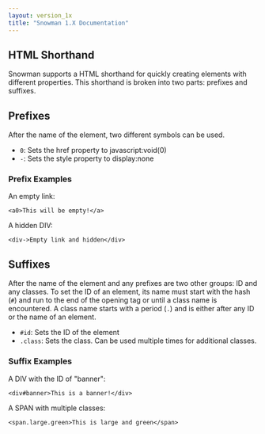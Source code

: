 ```yaml
---
layout: version_1x
title: "Snowman 1.X Documentation"
---
```


## HTML Shorthand

Snowman supports a HTML shorthand for quickly creating elements with different properties. This shorthand is broken into two parts: prefixes and suffixes.

## Prefixes

After the name of the element, two different symbols can be used.

* `0`: Sets the href property to javascript:void(0)
* `-`: Sets the style property to display:none

### Prefix Examples

An empty link:

`<a0>This will be empty!</a>`

A hidden DIV:

`<div->Empty link and hidden</div>`

## Suffixes

After the name of the element and any prefixes are two other groups: ID and any classes. To set the ID of an element, its name must start with the hash (`#`) and run to the end of the opening tag or until a class name is encountered. A class name starts with a period (`.`) and is either after any ID or the name of an element.

* `#id`: Sets the ID of the element
* `.class`: Sets the class. Can be used multiple times for additional classes.

### Suffix Examples

A DIV with the ID of "banner":

`<div#banner>This is a banner!</div>`

A SPAN with multiple classes:

`<span.large.green>This is large and green</span>`
